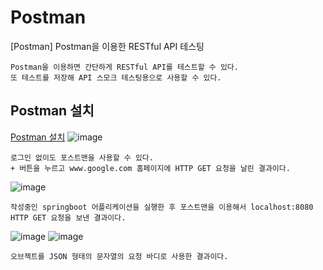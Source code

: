 # Postman
[Postman] Postman을 이용한 RESTful API 테스팅
```
Postman을 이용하면 간단하게 RESTful API를 테스트할 수 있다.
또 테스트를 저장해 API 스모크 테스팅용으로 사용할 수 있다.
```
## Postman 설치
[Postman 설치](https://www.postman.com/downloads/)
![image](https://github.com/mr-won/Postman/assets/58906858/b3c9bf29-9cce-4271-9e72-a58a76577067)
```
로그인 없이도 포스트맨을 사용할 수 있다.
+ 버튼을 누르고 www.google.com 홈페이지에 HTTP GET 요청을 날린 결과이다.
```
![image](https://github.com/mr-won/Postman/assets/58906858/2b9d469f-0b73-4ca7-87e5-3c7171719b16)
```
작성중인 springboot 어플리케이션을 실행한 후 포스트맨을 이용해서 localhost:8080 HTTP GET 요청을 보낸 결과이다.
```
![image](https://github.com/wonchihyeon/Postman/assets/58906858/870eb8a4-9d4b-496b-8150-4a57d98788a2)
![image](https://github.com/wonchihyeon/Postman/assets/58906858/bcd0d731-a899-4d74-9d66-02bbe8efb2cd)
```
오브젝트를 JSON 형태의 문자열의 요청 바디로 사용한 결과이다.
```
